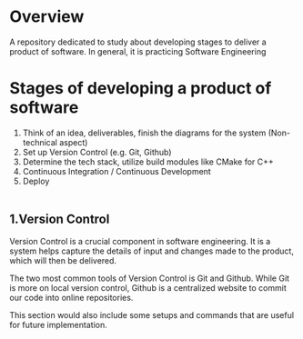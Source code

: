 # Overview
A repository dedicated to study about developing stages to deliver a product of software. In general, it is practicing Software Engineering <br>

# Stages of developing a product of software
1. Think of an idea, deliverables, finish the diagrams for the system (Non-technical aspect)
2. Set up Version Control (e.g. Git, Github)
3. Determine the tech stack, utilize build modules like CMake for C++
4. Continuous Integration / Continuous Development
5. Deploy
<br><br>
## 1.Version Control
Version Control is a crucial component in software engineering. It is a system helps capture the details of input and changes made to the product, which will then be delivered. <br>

The two most common tools of Version Control is Git and Github. While Git is more on local version control, Github is a centralized website to commit our code into online repositories.<br>

This section would also include some setups and commands that are useful for future implementation.<br>
